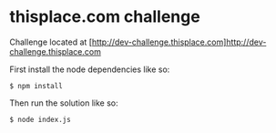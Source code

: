 thisplace.com challenge
==========

Challenge located at [http://dev-challenge.thisplace.com]http://dev-challenge.thisplace.com

First install the node dependencies like so:

``` console
$ npm install
```

Then run the solution like so:

``` console
$ node index.js
```


